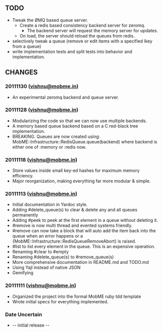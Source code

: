 
## TODO
* Tweak the ØMQ based queue server.
  * Create a redis based consistency backend server for zeromq.
    * The backend server will request the memory server for updates.
  * On load, the server should reload the queues from redis.
* selectively tweak a queue (remove or edit items with a specified lkey from a queue)
* write implementation tests and split tests into behavior and implementation.

## CHANGES

### 20111130 (vishnu@mobme.in)
* An experimental zeromq backend and queue server.

### 20111128 (vishnu@mobme.in)
* Modularizing the code so that we can now use multiple backends.
* A memory based queue backend based on a C red-black tree implementation.
* BREAKING. Queues are now created using:
    MobME::Infrastructure::RedisQueue.queue(backend) where backend is either one of :memory or :redis now.

### 20111118 (vishnu@mobme.in)
* Store values inside small key-ed hashes for maximum memory efficiency.
* Major reorganization, making everything far more modular & simple.

### 20111113 (vishnu@mobme.in)
* Initial documentation in Yardoc style.
* Adding #delete_queue(s) to clear & delete any and all queues permanently
* Adding #peek to peek at the first element in a queue without deleting it.
* \#remove is now multi thread and evented systems friendly.
* \#remove can now take a block that will auto add the item back into the queue when an error happens or a {MobME::Infrastructure::RedisQueueRemoveAbort} is raised.
* \#list to list every element in the queue. This is an expensive operation.
* Renaming #clear to #empty
* Renaming #delete\_queue(s) to #remove\_queue(s)
* More comprehensive documentation in README.md and TODO.md
* Using Yajl instead of native JSON
* Gemifying

### 20111111 (vishnu@mobme.in)
* Organized the project into the formal MobME ruby tdd template
* Wrote initial specs for everything implemented.

### Date Uncertain
* -- initial release --
